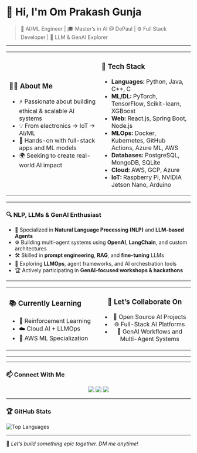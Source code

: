 # 👋 Hi, I'm Om Prakash Gunja

> 🧠 AI/ML Engineer | 🎓 Master’s in AI @ DePaul | ⚙️ Full Stack Developer | 🤖 LLM & GenAI Explorer

---

<table>
<tr>
<td width="50%">

### 👨‍💻 About Me

- ⚡ Passionate about building ethical & scalable AI systems  
- 💡 From electronics → IoT → AI/ML  
- 🧠 Hands-on with full-stack apps and ML models  
- 🌍 Seeking to create real-world AI impact  

</td>
<td width="50%">

### 🔧 Tech Stack

- **Languages:** Python, Java, C++, C  
- **ML/DL:** PyTorch, TensorFlow, Scikit-learn, XGBoost  
- **Web:** React.js, Spring Boot, Node.js  
- **MLOps:** Docker, Kubernetes, GitHub Actions, Azure ML, AWS  
- **Databases:** PostgreSQL, MongoDB, SQLite  
- **Cloud:** AWS, GCP, Azure  
- **IoT:** Raspberry Pi, NVIDIA Jetson Nano, Arduino  

</td>
</tr>
</table>

---

### 🔍 NLP, LLMs & GenAI Enthusiast

- 💬 Specialized in **Natural Language Processing (NLP)** and **LLM-based Agents**  
- ⚙️ Building multi-agent systems using **OpenAI**, **LangChain**, and custom architectures  
- 🛠️ Skilled in **prompt engineering**, **RAG**, and **fine-tuning** LLMs  
- 🤖 Exploring **LLMOps**, agent frameworks, and AI orchestration tools  
- 🏆 Actively participating in **GenAI-focused workshops & hackathons**

---
<table>
<tr>
<td width="50%">

  ### 📚 Currently Learning

- 🎯 Reinforcement Learning  
- ☁️ Cloud AI + LLMOps  
- 🧪 AWS ML Specialization
</td>
<td width="50%">
<div align="center">

### 🤝 Let’s Collaborate On

- 🧠 Open Source AI Projects  
- 🌐 Full-Stack AI Platforms  
- 🤖 GenAI Workflows and Multi-Agent Systems  

</div>

</td>
</tr>
</table>



---


---

### 📫 Connect With Me

<p align="center">
  <a href="https://linkedin.com/in/gunjaomprakash"><img src="https://img.shields.io/badge/LinkedIn-blue?logo=linkedin&style=for-the-badge" /></a>
  <a href="https://x.com/omprakasho7"><img src="https://img.shields.io/badge/Twitter-black?logo=twitter&style=for-the-badge" /></a>
  <a href="mailto:gunjaomprakash@gmail.com"><img src="https://img.shields.io/badge/Gmail-red?logo=gmail&style=for-the-badge" /></a>
</p>

---

### 🏆 GitHub Stats

![Top Languages](https://github-readme-stats.vercel.app/api/top-langs/?username=Gunjaomprakash&layout=compact&theme=radical)

---

💬 *Let’s build something epic together. DM me anytime!*
